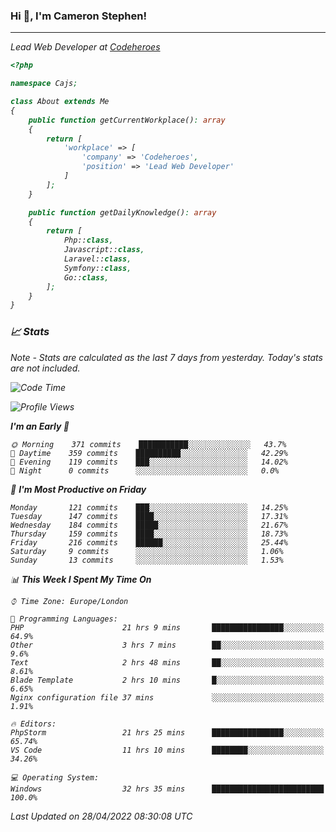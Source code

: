 ### Hi 👋, I'm Cameron Stephen!
<hr>
<p><em>Lead Web Developer at <a href="https://codeheroes.co.uk">Codeheroes</a></p>


```php
<?php

namespace Cajs;

class About extends Me
{
    public function getCurrentWorkplace(): array
    {
        return [
            'workplace' => [
                'company' => 'Codeheroes',
                'position' => 'Lead Web Developer'
            ]
        ];
    }

    public function getDailyKnowledge(): array
    {
        return [
            Php::class,
            Javascript::class,
            Laravel::class,
            Symfony::class,
            Go::class,
        ];
    }
}
```

### 📈 Stats
<p><em>Note - Stats are calculated as the last 7 days from yesterday. Today's stats are not included.</em></p>


<!--START_SECTION:waka-->
![Code Time](http://img.shields.io/badge/Code%20Time-2%2C823%20hrs%2047%20mins-blue)

![Profile Views](http://img.shields.io/badge/Profile%20Views-0-blue)

**I'm an Early 🐤** 

```text
🌞 Morning    371 commits    ███████████░░░░░░░░░░░░░░   43.7% 
🌆 Daytime    359 commits    ██████████░░░░░░░░░░░░░░░   42.29% 
🌃 Evening    119 commits    ███░░░░░░░░░░░░░░░░░░░░░░   14.02% 
🌙 Night      0 commits      ░░░░░░░░░░░░░░░░░░░░░░░░░   0.0%

```
📅 **I'm Most Productive on Friday** 

```text
Monday       121 commits    ███░░░░░░░░░░░░░░░░░░░░░░   14.25% 
Tuesday      147 commits    ████░░░░░░░░░░░░░░░░░░░░░   17.31% 
Wednesday    184 commits    █████░░░░░░░░░░░░░░░░░░░░   21.67% 
Thursday     159 commits    ████░░░░░░░░░░░░░░░░░░░░░   18.73% 
Friday       216 commits    ██████░░░░░░░░░░░░░░░░░░░   25.44% 
Saturday     9 commits      ░░░░░░░░░░░░░░░░░░░░░░░░░   1.06% 
Sunday       13 commits     ░░░░░░░░░░░░░░░░░░░░░░░░░   1.53%

```


📊 **This Week I Spent My Time On** 

```text
⌚︎ Time Zone: Europe/London

💬 Programming Languages: 
PHP                      21 hrs 9 mins       ████████████████░░░░░░░░░   64.9% 
Other                    3 hrs 7 mins        ██░░░░░░░░░░░░░░░░░░░░░░░   9.6% 
Text                     2 hrs 48 mins       ██░░░░░░░░░░░░░░░░░░░░░░░   8.61% 
Blade Template           2 hrs 10 mins       █░░░░░░░░░░░░░░░░░░░░░░░░   6.65% 
Nginx configuration file 37 mins             ░░░░░░░░░░░░░░░░░░░░░░░░░   1.91%

🔥 Editors: 
PhpStorm                 21 hrs 25 mins      ████████████████░░░░░░░░░   65.74% 
VS Code                  11 hrs 10 mins      ████████░░░░░░░░░░░░░░░░░   34.26%

💻 Operating System: 
Windows                  32 hrs 35 mins      █████████████████████████   100.0%

```


 Last Updated on 28/04/2022 08:30:08 UTC
<!--END_SECTION:waka-->
